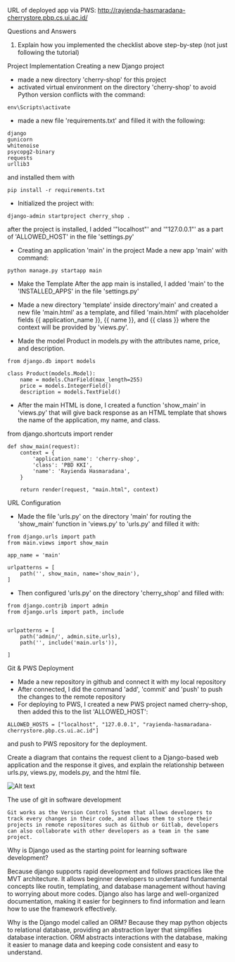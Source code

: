 URL of deployed app via PWS: 
http://rayienda-hasmaradana-cherrystore.pbp.cs.ui.ac.id/

Questions and Answers
1. Explain how you implemented the checklist above step-by-step (not just following the tutorial)

Project Implementation
Creating a new Django project
- made a new directory 'cherry-shop' for this project
- activated virtual environment on the directory 'cherry-shop' to avoid Python version conflicts with the command:

```
env\Scripts\activate
```

- made a new file 'requirements.txt' and filled it with the following:
```
django
gunicorn
whitenoise
psycopg2-binary
requests
urllib3
```
and installed them with
```
pip install -r requirements.txt
```

- Initialized the project with:
```
django-admin startproject cherry_shop .
```

after the project is installed, I added '"localhost"' and '"127.0.0.1"' as a part of 'ALLOWED_HOST' in the file 'settings.py'


- Creating an application 'main' in the project
Made a new app 'main' with command:
```
python manage.py startapp main
```
- Make the Template
After the app main is installed, I added 'main' to the 'INSTALLED_APPS' in the file 'settings.py'

- Made a new directory 'template' inside directory'main' and created a new file 'main.html' as a template, and filled 'main.html' with placeholder fields {{ application_name }}, {{ name }}, and {{ class }} where the context will be provided by 'views.py'.

- Made the model Product in models.py with the attributes name, price, and description.

```
from django.db import models

class Product(models.Model):
    name = models.CharField(max_length=255)
    price = models.IntegerField()
    description = models.TextField()
```

- After the main HTML is done, I created a function 'show_main' in 'views.py' that will give back response as an HTML template that shows the name of the application, my name, and class.

from django.shortcuts import render
```
def show_main(request):
    context = {
        'application_name': 'cherry-shop',
        'class': 'PBD KKI',
        'name': 'Rayienda Hasmaradana',
    }

    return render(request, "main.html", context)
```
URL Configuration
- Made the file 'urls.py' on the directory 'main' for routing the 'show_main' function in 'views.py' to 'urls.py' and filled it with:
```
from django.urls import path
from main.views import show_main

app_name = 'main'

urlpatterns = [
    path('', show_main, name='show_main'),
]
```

- Then configured 'urls.py' on the directory 'cherry_shop' and filled with:
```
from django.contrib import admin
from django.urls import path, include


urlpatterns = [
    path('admin/', admin.site.urls),
    path('', include('main.urls')),

]
```
Git & PWS Deployment
- Made a new repository in github and connect it with my local repository
- After connected, I did the command 'add', 'commit' and 'push' to push the changes to the remote repository
- For deploying to PWS, I created a new PWS project named cherry-shop, then added this to the list 'ALLOWED_HOST':
```
ALLOWED_HOSTS = ["localhost", "127.0.0.1", "rayienda-hasmaradana-cherrystore.pbp.cs.ui.ac.id"]
```
and push to PWS repository for the deployment.

Create a diagram that contains the request client to a Django-based web application and the response it gives, and explain the relationship between urls.py, views.py, models.py, and the html file.

![Alt text](Downloads/pbp_diagram.png)

The use of git in software development
```
Git works as the Version Control System that allows developers to track every changes in their code, and allows them to store their projects in remote repositores such as Github or Gitlab, developers can also collaborate with other developers as a team in the same project.
```
Why is Django used as the starting point for learning software development?

Because django supports rapid development and follows practices like the MVT architecture. It allows beginner developers to understand fundamental concepts like routin, templating, and database management without having to worrying about more codes. Django also has large and well-organized documentation, making it easier for beginners to find information and learn how to use the framework effectively. 

Why is the Django model called an ORM?
Because they map python objects to relational database, providing an abstraction layer that simplifies database interaction. ORM abstracts interactions with the database, making it easier to manage data and keeping code consistent and easy to understand.